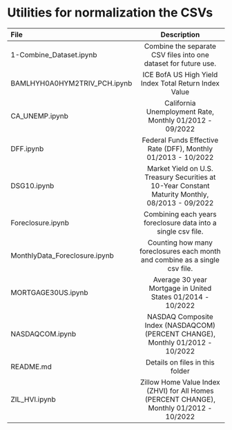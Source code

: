 # Utilities for normalization the CSVs

| File                          | Description                                                                                      |
| :---                          | :---:                                                                                            |
| 1-Combine_Dataset.ipynb       | Combine the separate CSV files into one dataset for future use.                                  |
| BAMLHYH0A0HYM2TRIV_PCH.ipynb  | ICE BofA US High Yield Index Total Return Index Value                                            |
| CA_UNEMP.ipynb                | California Unemployment Rate, Monthly 01/2012 - 09/2022                                          |
| DFF.ipynb                     | Federal Funds Effective Rate (DFF), Monthly 01/2013 - 10/2022                                    |
| DSG10.ipynb                   | Market Yield on U.S. Treasury Securities at 10-Year Constant Maturity Monthly, 08/2013 - 09/2022 |
| Foreclosure.ipynb             | Combining each years foreclosure data into a single csv file.                                    |
| MonthlyData_Foreclosure.ipynb | Counting how many foreclosures each month and combine as a single csv file.                      |
| MORTGAGE30US.ipynb            | Average 30 year Mortgage in United States 01/2014 - 10/2022                                      |
| NASDAQCOM.ipynb               | NASDAQ Composite Index (NASDAQCOM) (PERCENT CHANGE), Monthly 01/2012 - 10/2022                   |
| README.md                     | Details on files in this folder                                                                  |
| ZIL_HVI.ipynb                 | Zillow Home Value Index (ZHVI) for All Homes (PERCENT CHANGE), Monthly 01/2012 - 10/2022         |
